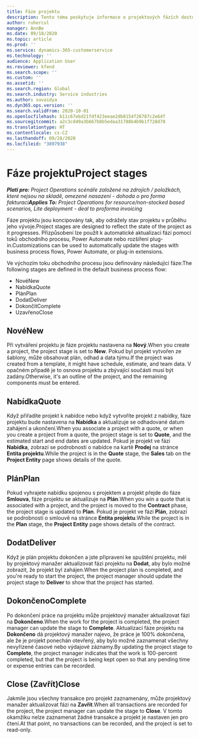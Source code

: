 ```yaml
---
title: Fáze projektu
description: Tento téma poskytuje informace o projektových fázích dostupných v Microsoft Dynamics Project Operations.
author: ruhercul
manager: AnnBe
ms.date: 09/18/2020
ms.topic: article
ms.prod: ''
ms.service: dynamics-365-customerservice
ms.technology: ''
audience: Application User
ms.reviewer: kfend
ms.search.scope: ''
ms.custom: ''
ms.assetid: ''
ms.search.region: Global
ms.search.industry: Service industries
ms.author: suvaidya
ms.dyn365.ops.version: ''
ms.search.validFrom: 2020-10-01
ms.openlocfilehash: b11c67ebd21fdf423eeae2db8154f26787c2e64f
ms.sourcegitcommit: a2c3cd49a3b667b8b5edaa31788b4b9b1f728d78
ms.translationtype: HT
ms.contentlocale: cs-CZ
ms.lasthandoff: 09/28/2020
ms.locfileid: "3897938"
---
```

# <a name="project-stages"></a><span data-ttu-id="b9d18-103">Fáze projektu</span><span class="sxs-lookup"><span data-stu-id="b9d18-103">Project stages</span></span>

<span data-ttu-id="b9d18-104">_**Platí pro:** Project Operations scénáře založené na zdrojích / položkách, které nejsou na skladě, omezené nasazení - dohoda o pro forma fakturaci_</span><span class="sxs-lookup"><span data-stu-id="b9d18-104">_**Applies To:** Project Operations for resource/non-stocked based scenarios, Lite deployment - deal to proforma invoicing_</span></span>

<span data-ttu-id="b9d18-105">Fáze projektu jsou koncipovány tak, aby odrážely stav projektu v průběhu jeho vývoje.</span><span class="sxs-lookup"><span data-stu-id="b9d18-105">Project stages are designed to reflect the state of the project as it progresses.</span></span> <span data-ttu-id="b9d18-106">Přizpůsobení lze použít k automatické aktualizaci fází pomocí toků obchodního procesu, Power Automate nebo rozšíření plug-in.</span><span class="sxs-lookup"><span data-stu-id="b9d18-106">Customizations can be used to automatically update the stages with business process flows, Power Automate, or plug-in extensions.</span></span>

<span data-ttu-id="b9d18-107">Ve výchozím toku obchodního procesu jsou definovány následující fáze:</span><span class="sxs-lookup"><span data-stu-id="b9d18-107">The following stages are defined in the default business process flow:</span></span>

- <span data-ttu-id="b9d18-108">Nové</span><span class="sxs-lookup"><span data-stu-id="b9d18-108">New</span></span>
- <span data-ttu-id="b9d18-109">Nabídka</span><span class="sxs-lookup"><span data-stu-id="b9d18-109">Quote</span></span>
- <span data-ttu-id="b9d18-110">Plán</span><span class="sxs-lookup"><span data-stu-id="b9d18-110">Plan</span></span>
- <span data-ttu-id="b9d18-111">Dodat</span><span class="sxs-lookup"><span data-stu-id="b9d18-111">Deliver</span></span>
- <span data-ttu-id="b9d18-112">Dokončit</span><span class="sxs-lookup"><span data-stu-id="b9d18-112">Complete</span></span>
- <span data-ttu-id="b9d18-113">Uzavřeno</span><span class="sxs-lookup"><span data-stu-id="b9d18-113">Close</span></span> 

## <a name="new"></a><span data-ttu-id="b9d18-114">Nové</span><span class="sxs-lookup"><span data-stu-id="b9d18-114">New</span></span>

<span data-ttu-id="b9d18-115">Při vytváření projektu je fáze projektu nastavena na **Nový**.</span><span class="sxs-lookup"><span data-stu-id="b9d18-115">When you create a project, the project stage is set to **New**.</span></span> <span data-ttu-id="b9d18-116">Pokud byl projekt vytvořen ze šablony, může obsahovat plán, odhad a data týmu.</span><span class="sxs-lookup"><span data-stu-id="b9d18-116">If the project was created from a template, it might have schedule, estimate, and team data.</span></span> <span data-ttu-id="b9d18-117">V opačném případě je to osnova projektu a zbývající součásti musí být zadány.</span><span class="sxs-lookup"><span data-stu-id="b9d18-117">Otherwise, it's an outline of the project, and the remaining components must be entered.</span></span>

## <a name="quote"></a><span data-ttu-id="b9d18-118">Nabídka</span><span class="sxs-lookup"><span data-stu-id="b9d18-118">Quote</span></span>

<span data-ttu-id="b9d18-119">Když přiřadíte projekt k nabídce nebo když vytvoříte projekt z nabídky, fáze projektu bude nastavena na **Nabídka** a aktualizuje se odhadované datum zahájení a ukončení.</span><span class="sxs-lookup"><span data-stu-id="b9d18-119">When you associate a project with a quote, or when you create a project from a quote, the project stage is set to **Quote**, and the estimated start and end dates are updated.</span></span> <span data-ttu-id="b9d18-120">Pokud je projekt ve fázi **Nabídka**, zobrazí se podrobnosti o nabídce na kartě **Prodej** na stránce **Entita projektu**.</span><span class="sxs-lookup"><span data-stu-id="b9d18-120">While the project is in the **Quote** stage, the **Sales** tab on the **Project Entity** page shows details of the quote.</span></span>

## <a name="plan"></a><span data-ttu-id="b9d18-121">Plán</span><span class="sxs-lookup"><span data-stu-id="b9d18-121">Plan</span></span>

<span data-ttu-id="b9d18-122">Pokud vyhrajete nabídku spojenou s projektem a projekt přejde do fáze **Smlouva**, fáze projektu se aktualizuje na **Plán**.</span><span class="sxs-lookup"><span data-stu-id="b9d18-122">When you win a quote that is associated with a project, and the project is moved to the **Contract** phase, the project stage is updated to **Plan**.</span></span> <span data-ttu-id="b9d18-123">Pokud je projekt ve fázi **Plán**, zobrazí se podrobnosti o smlouvě na stránce **Entita projektu**.</span><span class="sxs-lookup"><span data-stu-id="b9d18-123">While the project is in the **Plan** stage, the **Project Entity** page shows details of the contract.</span></span>

## <a name="deliver"></a><span data-ttu-id="b9d18-124">Dodat</span><span class="sxs-lookup"><span data-stu-id="b9d18-124">Deliver</span></span>

<span data-ttu-id="b9d18-125">Když je plán projektu dokončen a jste připraveni ke spuštění projektu, měl by projektový manažer aktualizovat fázi projektu na **Dodat**, aby bylo možné zobrazit, že projekt byl zahájen.</span><span class="sxs-lookup"><span data-stu-id="b9d18-125">When the project plan is completed, and you're ready to start the project, the project manager should update the project stage to **Deliver** to show that the project has started.</span></span>

## <a name="complete"></a><span data-ttu-id="b9d18-126">Dokončeno</span><span class="sxs-lookup"><span data-stu-id="b9d18-126">Complete</span></span> 

<span data-ttu-id="b9d18-127">Po dokončení práce na projektu může projektový manažer aktualizovat fázi na **Dokončeno**.</span><span class="sxs-lookup"><span data-stu-id="b9d18-127">When the work for the project is completed, the project manager can update the stage to **Complete**.</span></span> <span data-ttu-id="b9d18-128">Aktualizací fáze projektu na **Dokončeno** dá projektový manažer najevo, že práce je 100% dokončena, ale že je projekt ponechán otevřený, aby bylo možné zaznamenat všechny nevyřízené časové nebo výdajové záznamy.</span><span class="sxs-lookup"><span data-stu-id="b9d18-128">By updating the project stage to **Complete**, the project manager indicates that the work is 100-percent completed, but that the project is being kept open so that any pending time or expense entries can be recorded.</span></span>

## <a name="close"></a><span data-ttu-id="b9d18-129">Close (Zavřít)</span><span class="sxs-lookup"><span data-stu-id="b9d18-129">Close</span></span>

<span data-ttu-id="b9d18-130">Jakmile jsou všechny transakce pro projekt zaznamenány, může projektový manažer aktualizovat fázi na **Zavřít**.</span><span class="sxs-lookup"><span data-stu-id="b9d18-130">When all transactions are recorded for the project, the project manager can update the stage to **Close**.</span></span> <span data-ttu-id="b9d18-131">V tomto okamžiku nelze zaznamenat žádné transakce a projekt je nastaven jen pro čtení.</span><span class="sxs-lookup"><span data-stu-id="b9d18-131">At that point, no transactions can be recorded, and the project is set to read-only.</span></span>

